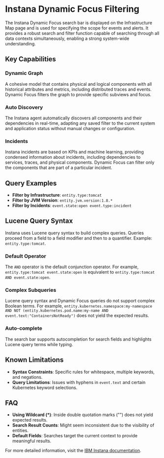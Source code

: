 # Instana Dynamic Focus Filtering

The Instana Dynamic Focus search bar is displayed on the Infrastructure Map page and is used for specifying the scope for events and alerts. It provides a robust search and filter function capable of searching through all data contexts simultaneously, enabling a strong system-wide understanding.

## Key Capabilities

### Dynamic Graph
A cohesive model that contains physical and logical components with all historical attributes and metrics, including distributed traces and events. Dynamic Focus filters the graph to provide specific subviews and focus.

### Auto Discovery
The Instana agent automatically discovers all components and their dependencies in real-time, adapting any saved filter to the current system and application status without manual changes or configuration.

### Incidents
Instana incidents are based on KPIs and machine learning, providing condensed information about incidents, including dependencies to services, traces, and physical components. Dynamic Focus can filter only the components that are part of a particular incident.

## Query Examples

- **Filter by Infrastructure**: `entity.type:tomcat`
- **Filter by JVM Version**: `entity.jvm.version:1.8.*`
- **Filter by Incidents**: `event.state:open event.type:incident`

## Lucene Query Syntax

Instana uses Lucene query syntax to build complex queries. Queries proceed from a field to a field modifier and then to a quantifier. Example: `entity.type:tomcat`.

### Default Operator
The `AND` operator is the default conjunction operator. For example, `entity.type:tomcat event.state:open` is equivalent to `entity.type:tomcat AND event.state:open`.

### Complex Subqueries
Lucene query syntax and Dynamic Focus queries do not support complex Boolean terms. For example, `entity.kubernetes.namespace:my-namespace AND NOT (entity.kubernetes.pod.name:my-name AND event.text:"ContainersNotReady")` does not yield the expected results.

### Auto-complete
The search bar supports autocompletion for search fields and highlights Lucene query terms while typing.

## Known Limitations

- **Syntax Constraints**: Specific rules for whitespace, multiple keywords, and negations.
- **Query Limitations**: Issues with hyphens in `event.text` and certain Kubernetes keyword selections.

## FAQ

- **Using Wildcard (*)**: Inside double quotation marks ("") does not yield expected results.
- **Search Result Counts**: Might seem inconsistent due to the visibility of entities.
- **Default Fields**: Searches target the current context to provide meaningful results.

For more detailed information, visit the [IBM Instana documentation](https://www.ibm.com/docs/en/instana-observability/current?topic=instana-filtering-dynamic-focus).
